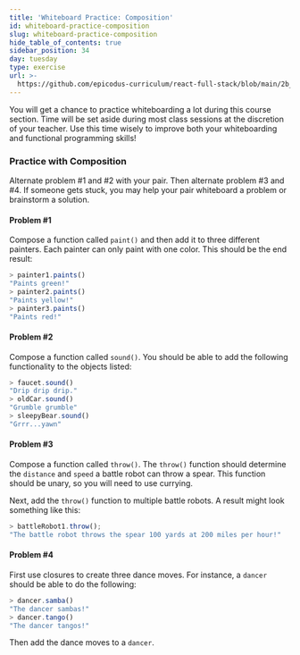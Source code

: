 ```yaml
---
title: 'Whiteboard Practice: Composition'
id: whiteboard-practice-composition
slug: whiteboard-practice-composition
hide_table_of_contents: true
sidebar_position: 34
day: tuesday
type: exercise
url: >-
  https://github.com/epicodus-curriculum/react-full-stack/blob/main/2b_classwork_whiteboard_composition.md
---
```


You will get a chance to practice whiteboarding a lot during this course section. Time will be set aside during most class sessions at the discretion of your teacher. Use this time wisely to improve both your whiteboarding and functional programming skills!

### Practice with Composition

Alternate problem #1 and #2 with your pair. Then alternate problem #3 and #4. If someone gets stuck, you may help your pair whiteboard a problem or brainstorm a solution.

#### Problem #1

Compose a function called `paint()` and then add it to three different painters. Each painter can only paint with one color. This should be the end result:

```js
> painter1.paints()
"Paints green!"
> painter2.paints()
"Paints yellow!"
> painter3.paints()
"Paints red!"
```

#### Problem #2

Compose a function called `sound()`. You should be able to add the following functionality to the objects listed:

```js
> faucet.sound()
"Drip drip drip."
> oldCar.sound()
"Grumble grumble"
> sleepyBear.sound()
"Grrr...yawn"
```

#### Problem #3

Compose a function called `throw()`. The `throw()` function should determine the `distance` and `speed` a battle robot can throw a spear. This function should be unary, so you will need to use currying.

Next, add the `throw()` function to multiple battle robots. A result might look something like this:

```js
> battleRobot1.throw();
"The battle robot throws the spear 100 yards at 200 miles per hour!"
```

#### Problem #4

First use closures to create three dance moves. For instance, a `dancer` should be able to do the following:

```js
> dancer.samba()
"The dancer sambas!"
> dancer.tango()
"The dancer tangos!"
```

Then add the dance moves to a `dancer`.